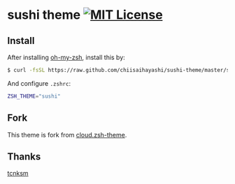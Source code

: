sushi theme [![MIT License](http://img.shields.io/badge/license-MIT-blue.svg?style=flat)](https://github.com/chiisaihayashi/sushi-theme/blob/master/LICENCE)
====

## Install

After installing [oh-my-zsh](https://github.com/robbyrussell/oh-my-zsh),  install this by:

```bash
$ curl -fsSL https://raw.github.com/chiisaihayashi/sushi-theme/master/sushi-theme >> ~/.oh-my-zsh/themes/sushi.zsh-theme
```

And configure `.zshrc`:

```bash
ZSH_THEME="sushi"
```

## Fork

This theme is fork from [cloud.zsh-theme](https://github.com/robbyrussell/oh-my-zsh/blob/master/themes/cloud.zsh-theme). 

## Thanks

[tcnksm](https://github.com/tcnksm)
